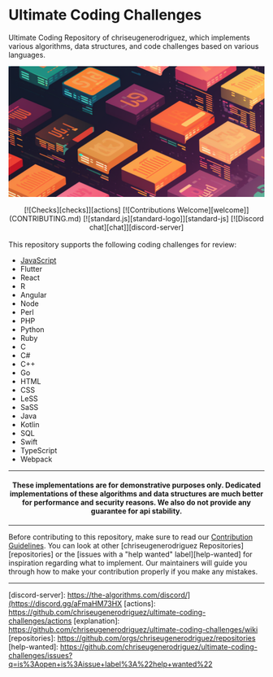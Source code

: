 # Ultimate Coding Challenges

<!-- Front Matter -->

Ultimate Coding Repository of chriseugenerodriguez, which implements various algorithms, data structures, and code challenges based on various languages.

[![Ultimate Coding Challenges Banner][banner]](DIRECTORY.md)

<div align="center">
  [![Checks][checks]][actions]
  [![Contributions Welcome][welcome]](CONTRIBUTING.md)
  [![standard.js][standard-logo]][standard-js]
  [![Discord chat][chat]][discord-server]
</div>

<br/>
This repository supports the following coding challenges for review:
<br/>

- [JavaScript][javascript]
- Flutter
- React
- R
- Angular
- Node
- Perl
- PHP
- Python
- Ruby
- C
- C#
- C++
- Go
- HTML
- CSS
- LeSS
- SaSS
- Java
- Kotlin
- SQL
- Swift
- TypeScript
- Webpack

---

<!-- Disclaimer -->

<h4 align="center">
  These implementations are for demonstrative purposes only. Dedicated implementations of these algorithms and data
  structures are much better for performance and security reasons. We also do not provide any guarantee for api stability.
</h4>

---

<!-- Body -->

Before contributing to this repository, make sure to read our [Contribution Guidelines](CONTRIBUTING.md). You can look
at other [chriseugenerodriguez Repositories][repositories] or the [issues with a "help wanted" label][help-wanted] for
inspiration regarding what to implement. Our maintainers will guide you through how to make your contribution properly
if you make any mistakes.

---

<!-- Banner Image -->

[banner]: https://github.com/chriseugenerodriguez/ultimate-coding-challenges/blob/main/bg.png

<!-- Lists -->

[javascript]: javascript/README.md

<!-- Badge Links -->

[standard-logo]: https://img.shields.io/badge/code%20style-standardjs-%23f3df49
[chat]: https://img.shields.io/discord/808045925556682782.svg?logo=discord&colorB=7289DA
[welcome]: https://img.shields.io/static/v1.svg?label=Contributions&message=Welcome&color=0059b3
[checks]: https://img.shields.io/github/actions/workflow/status/chriseugenerodriguez/ultimate-coding-challenges/Ci.yml?branch=main&label=checks
[grade]: https://img.shields.io/lgtm/grade/javascript/g/chriseugenerodriguez/ultimate-coding-challenges.svg?logo=lgtm&logoWidth=18

<!-- External Links -->

[standard-js]: https://standardjs.com/

[discord-server]: https://the-algorithms.com/discord/](https://discord.gg/aFmaHM73HX
[actions]: https://github.com/chriseugenerodriguez/ultimate-coding-challenges/actions
[explanation]: https://github.com/chriseugenerodriguez/ultimate-coding-challenges/wiki
[repositories]: https://github.com/orgs/chriseugenerodriguez/repositories
[help-wanted]: https://github.com/chriseugenerodriguez/ultimate-coding-challenges/issues?q=is%3Aopen+is%3Aissue+label%3A%22help+wanted%22
